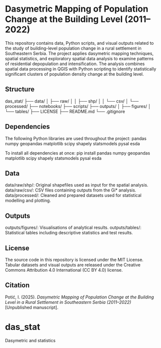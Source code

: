 # Dasymetric Mapping of Population Change at the Building Level (2011–2022)

This repository contains data, Python scripts, and visual outputs related to the study of building-level population change in a rural settlement in Southeastern Serbia. The project applies dasymetric mapping techniques, spatial statistics, and exploratory spatial data analysis to examine patterns of residential depopulation and intensification. The analysis combines spatial data processing in QGIS with Python scripting to identify statistically significant clusters of population density change at the building level.

## Structure
das_stat/
├── data/
│   ├── raw/
│   │   ├── shp/
│   │   └── csv/
│   └── processed/
├── notebooks/
├── scripts/
├── outputs/
│   ├── figures/
│   └── tables/
├── LICENSE
├── README.md
└── .gitignore

## Dependencies
The following Python libraries are used throughout the project:
pandas
numpy
geopandas
matplotlib
scipy
shapely
statsmodels
pysal
esda

To install all dependencies at once:
pip install pandas numpy geopandas matplotlib scipy shapely statsmodels pysal esda

## Data
data/raw/shp/: Original shapefiles used as input for the spatial analysis.
data/raw/csv/: CSV files containing outputs from the Gi* analysis.
data/processed/: Cleaned and prepared datasets used for statistical modelling and plotting.

## Outputs
outputs/figures/: Visualisations of analytical results.
outputs/tables/: Statistical tables including descriptive statistics and test results.

## License
The source code in this repository is licensed under the MIT License.
Tabular datasets and visual outputs are released under the Creative Commons Attribution 4.0 International (CC BY 4.0) license.

## Citation
Potić, I. (2025). *Dasymetric Mapping of Population Change at the Building Level in a Rural Settlement in Southeastern Serbia (2011–2022)* [Unpublished manuscript].

# das_stat
Dasymetric and statistics
